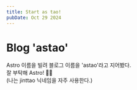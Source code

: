 ```yaml
---
title: Start as tao!
pubDate: Oct 29 2024
---
```


# Blog 'astao'

Astro 이름을 빌려 블로그 이름을 'astao'라고 지어봤다. <br> 잘 부탁해 Astro! 🧑‍🚀 <br> (나는 jinttao 닉네임을 자주 사용한다.)

